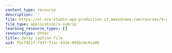 ```yaml
---
content_type: resource
description: ''
file: https://ol-ocw-studio-app-production.s3.amazonaws.com/courses/9-00sc-introduction-to-psychology-fall-2011/f5cf921ff49771ac431e095bc8c9ca8b_Qw4SkvZ03cc.srt
file_type: application/x-subrip
learning_resource_types: []
resourcetype: Other
title: 3play caption file
uid: f5cf921f-f497-71ac-431e-095bc8c9ca8b
---
```


